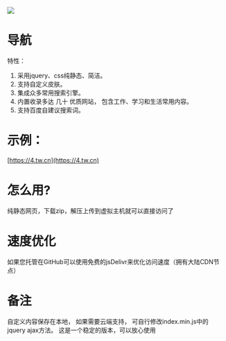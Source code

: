 ![](https://int.net.cn/static/logo.png)

# 导航
特性：
1. 采用jquery、css纯静态、简洁。
2. 支持自定义皮肤。
3. 集成众多常用搜索引擎。
4. 内置收录多达 几十 优质网站， 包含工作、学习和生活常用内容。
5. 支持百度自建议搜索词。

# 示例：

[https://4.tw.cn](https://4.tw.cn)


# 怎么用?
纯静态网页，下载zip，解压上传到虚拟主机就可以直接访问了

# 速度优化
如果您托管在GitHub可以使用免费的jsDelivr来优化访问速度（拥有大陆CDN节点）

# 备注
自定义内容保存在本地， 如果需要云端支持， 可自行修改index.min.js中的jquery ajax方法。 
这是一个稳定的版本，可以放心使用
